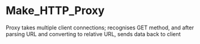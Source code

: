 # Make_HTTP_Proxy
Proxy takes multiple client connections; recognises GET method, and after parsing URL and converting to relative URL, sends data back to client
